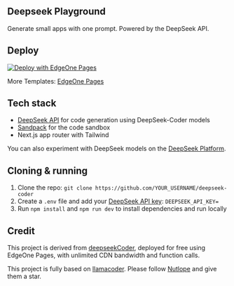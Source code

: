## Deepseek Playground

Generate small apps with one prompt. Powered by the DeepSeek API.

## Deploy

[![Deploy with EdgeOne Pages](https://cdnstatic.tencentcs.com/edgeone/pages/deploy.svg)](https://edgeone.ai/pages/new?from=github&template=deepseek)

More Templates: [EdgeOne Pages](https://edgeone.ai/pages/templates)

## Tech stack

- [DeepSeek API](https://platform.deepseek.com/docs) for code generation using DeepSeek-Coder models
- [Sandpack](https://sandpack.codesandbox.io/) for the code sandbox
- Next.js app router with Tailwind

You can also experiment with DeepSeek models on the [DeepSeek Platform](https://platform.deepseek.com/).

## Cloning & running

1. Clone the repo: `git clone https://github.com/YOUR_USERNAME/deepseek-coder`
2. Create a `.env` file and add your [DeepSeek API key](https://platform.deepseek.com/api-keys): `DEEPSEEK_API_KEY=`
3. Run `npm install` and `npm run dev` to install dependencies and run locally

## Credit

This project is derived from [deepseekCoder](https://github.com/sing1ee/deepseekCoder), deployed for free using EdgeOne Pages, with unlimited CDN bandwidth and function calls.

This project is fully based on [llamacoder](https://github.com/Nutlope/llamacoder). Please follow [Nutlope](https://github.com/Nutlope) and give them a star.

